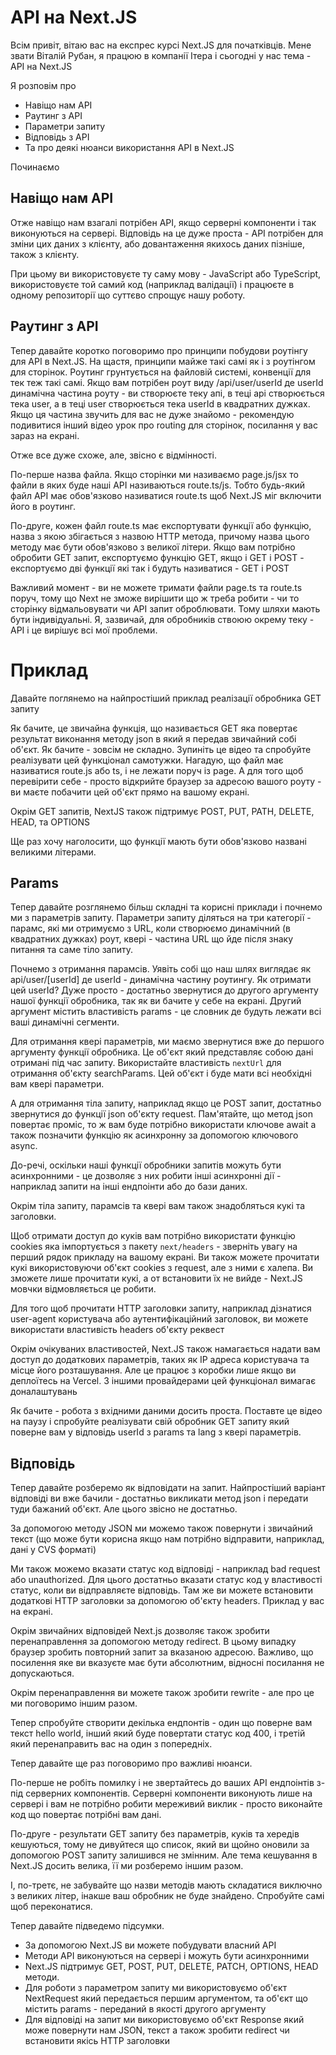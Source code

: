 # API на Next.JS

Всім привіт, вітаю вас на експрес курсі Next.JS для початківців. Мене звати Віталій Рубан, я працюю в компанії Ітера і сьогодні у нас тема - API на Next.JS

Я розповім про

- Навіщо нам API
- Раутинг з API
- Параметри запиту
- Відповідь з API
- Та про деякі нюанси використання API в Next.JS

Починаємо

## Навіщо нам API

Отже навіщо нам взагалі потрібен API, якщо серверні компоненти і так виконуються на сервері. Відповідь на це дуже проста - API потрібен для зміни цих даних з клієнту, або довантаження якихось даних пізніше, також з клієнту.

При цьому ви використовуєте ту саму мову - JavaScript або TypeScript, використовуєте той самий код (наприклад валідації) і працюєте в одному репозиторії що суттєво спрощує нашу роботу.

## Раутинг з API

Тепер давайте коротко поговоримо про принципи побудови роутінгу для API в Next.JS. На щастя, принципи майже такі самі як і з роутінгом для сторінок. Роутинг грунтується на файловій системі, конвенції для тек теж такі самі. Якщо вам потрібен роут виду /api/user/userId де userId динамічна частина роуту - ви створюєте теку апі, в теці api створюється тека user, а в теці user створюється тека userId в квадратних дужках. Якщо ця частина звучить для вас не дуже знайомо - рекомендую подивитися інший відео урок про routing для сторінок, посилання у вас зараз на екрані.

Отже все дуже схоже, але, звісно є відмінності.

По-перше назва файла. Якщо сторінки ми називаємо page.js/jsx то файли в яких буде наші API називаються route.ts/js. Тобто будь-який файл API має обов'язково називатися route.ts щоб Next.JS міг включити його в роутинг.

По-друге, кожен файл route.ts має експортувати функції або функцію, назва з якою збігається з назвою HTTP метода, причому назва цього методу має бути обов'язково з великої літери. Якщо вам потрібно обробити GET запит, експортуємо функцію GET, якщо і GET і POST - експортуємо дві функції які так і будуть називатися - GET і POST

Важливий момент - ви не можете тримати файли page.ts та route.ts поруч, тому що Next не зможе вирішити що ж треба робити - чи то сторінку відмальовувати чи API запит оброблювати. Тому шляхи мають бути індивідуальні. Я, зазвичай, для обробників ствоюю окрему теку - API і це вирішує всі мої проблеми.

# Приклад

Давайте поглянемо на найпростіший приклад реалізації обробника GET запиту

Як бачите, це звичайна функція, що називається GET яка повертає результат виконання методу json в який я передав звичайний собі об'єкт. Як бачите - зовсім не складно. Зупиніть це відео та спробуйте реалізувати цей функціонал самотужки. Нагадую, що файл має називатися route.js або ts, і не лежати поруч із page. А для того щоб перевірити себе - просто відкрийте браузер за адресою вашого роуту - ви маєте побачити цей об'єкт прямо на вашому екрані.

Окрім GET запитів, NextJS також підтримує POST, PUT, PATH, DELETE, HEAD, та OPTIONS

Ще раз хочу наголосити, що функції мають бути обов'язково названі великими літерами.

## Params

Тепер давайте розглянемо більш складні та корисні приклади і почнемо ми з параметрів запиту. Параметри запиту діляться на три категорії - парамс, які ми отримуємо з URL, коли створюємо динамічний (в квадратних дужках) роут, квері - частина URL що йде після знаку питання та саме тіло запиту.

Почнемо з отримання парамсів. Уявіть собі що наш шлях виглядає як api/user/[userId] де userId - динамічна частину роутингу. Як отримати цей userId? Дуже просто - достатньо звернутися до другого аргументу нашої функції обробника, так як ви бачите у себе на екрані. Другий аргумент містить властивість params - це словник де будуть лежати всі ваші динамічні сегменти.

Для отримання квері параметрів, ми маємо звернутися вже до першого аргументу функції обробника. Це об'єкт який представляє собою дані отримані під час запиту. Використайте властивість `nextUrl` для отримання об'єкту searchParams. Цей об'єкт і буде мати всі необхідні вам квері параметри.

А для отримання тіла запиту, наприклад якщо це POST запит, достатньо звернутися до функції json об'єкту request. Пам'ятайте, що метод json повертає проміс, то ж вам буде потрібно використати ключове await а також позначити функцію як асинхронну за допомогою ключового async.

До-речі, оскільки наші функції обробники запитів можуть бути асинхронними - це дозволяє з них робити інші асинхронні дії - наприклад запити на інші ендпоінти або до бази даних.

Окрім тіла запиту, парамсів та квері вам також знадобляться кукі та заголовки.

Щоб отримати доступ до куків вам потрібно використати функцію cookies яка імпортується з пакету `next/headers` - зверніть увагу на перший рядок прикладу на вашому екрані. Ви також можете прочитати кукі використовуючи об'єкт cookies з request, але з ними є халепа. Ви зможете лише прочитати кукі, а от встановити їх не вийде - Next.JS мовчки відмовляється це робити.

Для того щоб прочитати HTTP заголовки запиту, наприклад дізнатися user-agent користувача або аутентифікаційний заголовок, ви можете використати властивість headers об'єкту реквест

Окрім очікуваних властивостей, Next.JS також намагається надати вам доступ до додаткових параметрів, таких як IP адреса користувача та місце його розташування. Але це працює з коробки лише якщо ви деплоїтесь на Vercel. З іншими провайдерами цей функціонал вимагає доналаштувань

Як бачите - робота з вхідними даними досить проста. Поставте це відео на паузу і спробуйте реалізувати свій обробник GET запиту який поверне вам у відповідь userId з params та lang з квері параметрів.

## Відповідь

Тепер давайте розберемо як відповідати на запит. Найпростіший варіант відповіді ви вже бачили - достатньо викликати метод json і передати туди бажаний об'єкт. Але цього звісно не достатньо.

За допомогою методу JSON ми можемо також повернути і звичайний текст (що може бути корисна якщо нам потрібно відправити, наприклад, дані у СVS форматі)

Ми також можемо вказати статус код відповіді - наприклад bad request або unauthorized. Для цього достатньо вказати статус код у властивості статус, коли ви відправляєте відповідь. Там же ви можете встановити додаткові HTTP заголовки за допомогою об'єкту headers. Приклад у вас на екрані.

Окрім звичайних відповідей Next.js дозволяє також зробити перенаправлення за допомогою методу redirect. В цьому випадку браузер зробить повторний запит за вказаною адресою. Важливо, що посилення яке ви вказуєте має бути абсолютним, відносні посилання не допускаються.

Окрім перенаправлення ви можете також зробити rewrite - але про це ми поговоримо іншим разом.

Тепер спробуйте створити декілька ендпонтів - один що поверне вам текст hello world, інший який буде повертати статус код 400, і третій який перенаправить вас на один з попередніх.

Тепер давайте ще раз поговоримо про важливі нюанси.

По-перше не робіть помилку і не звертайтесь до ваших API ендпоінтів з-під серверних компонентів. Серверні компоненти виконують лише на сервері і вам не потрібно робити мереживий виклик - просто виконайте код що повертає потрібні вам дані.

По-друге - результати GET запиту без параметрів, куків та хередів кешуються, тому не дивуйтеся що список, який ви щойно оновили за допомогою POST запиту залишився не змінним. Але тема кешування в Next.JS досить велика, її ми розберемо іншим разом.

І, по-третє, не забувайте що назви методів мають складатися виключно з великих літер, інакше ваш обробник не буде знайдено. Спробуйте самі щоб переконатися.

Тепер давайте підведемо підсумки.

- За допомогою Next.JS ви можете побудувати власний API
- Методи API виконуються на сервері і можуть бути асинхронними
- Next.JS підтримує GET, POST, PUT, DELETE, PATCH, OPTIONS, HEAD методи.
- Для роботи з параметром запиту ми використовуємо об'єкт NextRequest який передається першим аргументом, та об'єкт що містить params - переданий в якості другого аргументу
- Для відповіді на запит ми використовуємо об'єкт Response який може повернути нам JSON, текст а також зробити redirect чи встановити якісь HTTP заголовки
